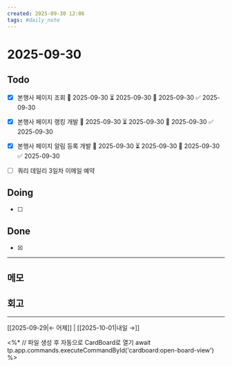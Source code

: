 ```yaml
---
created: 2025-09-30 12:06
tags: #daily_note
---
```


# 2025-09-30

## Todo

- [x] 본행사 페이지 조회 🛫 2025-09-30 ⏳ 2025-09-30 📅 2025-09-30 ✅ 2025-09-30
- [x] 본행사 페이지 랭킹 개발 🛫 2025-09-30 ⏳ 2025-09-30 📅 2025-09-30 ✅ 2025-09-30
- [x] 본행사 페이지 알림 등록 개발 🛫 2025-09-30 ⏳ 2025-09-30 📅 2025-09-30 ✅ 2025-09-30
- [ ] 쿼리 데일리 3일차 이메일 예약


## Doing

- [ ]


## Done

- [x]


---

## 메모


## 회고


---

[[2025-09-29|← 어제]] | [[2025-10-01|내일 →]]

<%*
// 파일 생성 후 자동으로 CardBoard로 열기
await tp.app.commands.executeCommandById('cardboard:open-board-view')
%>